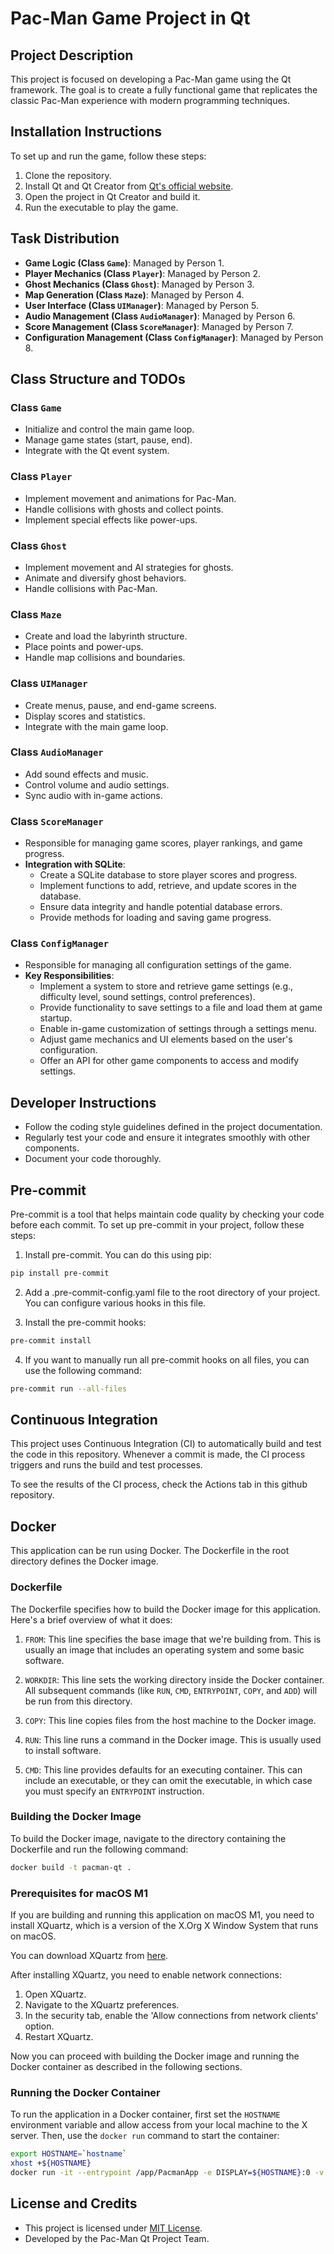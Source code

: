 # Pac-Man Game Project in Qt

## Project Description
This project is focused on developing a Pac-Man game using the Qt framework. The goal is to create a fully functional game that replicates the classic Pac-Man experience with modern programming techniques.

## Installation Instructions
To set up and run the game, follow these steps:
1. Clone the repository.
2. Install Qt and Qt Creator from [Qt's official website](https://www.qt.io/).
3. Open the project in Qt Creator and build it.
4. Run the executable to play the game.

## Task Distribution
- **Game Logic (Class `Game`)**: Managed by Person 1.
- **Player Mechanics (Class `Player`)**: Managed by Person 2.
- **Ghost Mechanics (Class `Ghost`)**: Managed by Person 3.
- **Map Generation (Class `Maze`)**: Managed by Person 4.
- **User Interface (Class `UIManager`)**: Managed by Person 5.
- **Audio Management (Class `AudioManager`)**: Managed by Person 6.
- **Score Management (Class `ScoreManager`)**: Managed by Person 7.
- **Configuration Management (Class `ConfigManager`)**: Managed by Person 8.


## Class Structure and TODOs
### Class `Game`
- Initialize and control the main game loop.
- Manage game states (start, pause, end).
- Integrate with the Qt event system.

### Class `Player`
- Implement movement and animations for Pac-Man.
- Handle collisions with ghosts and collect points.
- Implement special effects like power-ups.

### Class `Ghost`
- Implement movement and AI strategies for ghosts.
- Animate and diversify ghost behaviors.
- Handle collisions with Pac-Man.

### Class `Maze`
- Create and load the labyrinth structure.
- Place points and power-ups.
- Handle map collisions and boundaries.

### Class `UIManager`
- Create menus, pause, and end-game screens.
- Display scores and statistics.
- Integrate with the main game loop.

### Class `AudioManager`
- Add sound effects and music.
- Control volume and audio settings.
- Sync audio with in-game actions.

### Class `ScoreManager`
- Responsible for managing game scores, player rankings, and game progress.
- **Integration with SQLite**:
  - Create a SQLite database to store player scores and progress.
  - Implement functions to add, retrieve, and update scores in the database.
  - Ensure data integrity and handle potential database errors.
  - Provide methods for loading and saving game progress.

### Class `ConfigManager`
- Responsible for managing all configuration settings of the game.
- **Key Responsibilities**:
  - Implement a system to store and retrieve game settings (e.g., difficulty level, sound settings, control preferences).
  - Provide functionality to save settings to a file and load them at game startup.
  - Enable in-game customization of settings through a settings menu.
  - Adjust game mechanics and UI elements based on the user's configuration.
  - Offer an API for other game components to access and modify settings.

## Developer Instructions
- Follow the coding style guidelines defined in the project documentation.
- Regularly test your code and ensure it integrates smoothly with other components.
- Document your code thoroughly.

## Pre-commit

Pre-commit is a tool that helps maintain code quality by checking your code before each commit. To set up pre-commit in your project, follow these steps:

1. Install pre-commit. You can do this using pip:

```bash
pip install pre-commit
```
2. Add a .pre-commit-config.yaml file to the root directory of your project. You can configure various hooks in this file.

3. Install the pre-commit hooks:
```bash
pre-commit install
```

4. If you want to manually run all pre-commit hooks on all files, you can use the following command:
```bash
pre-commit run --all-files
```

## Continuous Integration
This project uses Continuous Integration (CI) to automatically build and test the code in this repository. Whenever a commit is made, the CI process triggers and runs the build and test processes.

To see the results of the CI process, check the Actions tab in this github repository.

## Docker

This application can be run using Docker. The Dockerfile in the root directory defines the Docker image.

### Dockerfile

The Dockerfile specifies how to build the Docker image for this application. Here's a brief overview of what it does:

1. `FROM`: This line specifies the base image that we're building from. This is usually an image that includes an operating system and some basic software.

2. `WORKDIR`: This line sets the working directory inside the Docker container. All subsequent commands (like `RUN`, `CMD`, `ENTRYPOINT`, `COPY`, and `ADD`) will be run from this directory.

3. `COPY`: This line copies files from the host machine to the Docker image.

4. `RUN`: This line runs a command in the Docker image. This is usually used to install software.

5. `CMD`: This line provides defaults for an executing container. This can include an executable, or they can omit the executable, in which case you must specify an `ENTRYPOINT` instruction.

### Building the Docker Image

To build the Docker image, navigate to the directory containing the Dockerfile and run the following command:

```bash
docker build -t pacman-qt .
```
### Prerequisites for macOS M1

If you are building and running this application on macOS M1, you need to install XQuartz, which is a version of the X.Org X Window System that runs on macOS.

You can download XQuartz from [here](https://www.xquartz.org/).

After installing XQuartz, you need to enable network connections:

1. Open XQuartz.
2. Navigate to the XQuartz preferences.
3. In the security tab, enable the 'Allow connections from network clients' option.
4. Restart XQuartz.

Now you can proceed with building the Docker image and running the Docker container as described in the following sections.

### Running the Docker Container

To run the application in a Docker container, first set the `HOSTNAME` environment variable and allow access from your local machine to the X server. Then, use the `docker run` command to start the container:

```bash
export HOSTNAME=`hostname`
xhost +${HOSTNAME}
docker run -it --entrypoint /app/PacmanApp -e DISPLAY=${HOSTNAME}:0 -v /tmp/.X11-unix:/tmp/.X11-unix:rw pacman-qt
```

## License and Credits
- This project is licensed under [MIT License](https://opensource.org/licenses/MIT).
- Developed by the Pac-Man Qt Project Team.
